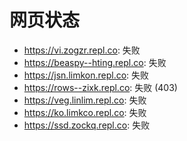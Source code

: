 # 网页状态
- https://vi.zogzr.repl.co: 失败
- https://beaspy--hting.repl.co: 失败
- https://jsn.limkon.repl.co: 失败
- https://rows--zixk.repl.co: 失败 (403)
- https://veg.linlim.repl.co: 失败
- https://ko.limkco.repl.co: 失败
- https://ssd.zockq.repl.co: 失败
